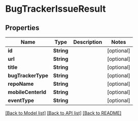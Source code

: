# BugTrackerIssueResult

## Properties
Name | Type | Description | Notes
------------ | ------------- | ------------- | -------------
**id** | **String** |  | [optional] 
**url** | **String** |  | [optional] 
**title** | **String** |  | [optional] 
**bugTrackerType** | **String** |  | [optional] 
**repoName** | **String** |  | [optional] 
**mobileCenterId** | **String** |  | [optional] 
**eventType** | **String** |  | [optional] 

[[Back to Model list]](../README.md#documentation-for-models) [[Back to API list]](../README.md#documentation-for-api-endpoints) [[Back to README]](../README.md)



